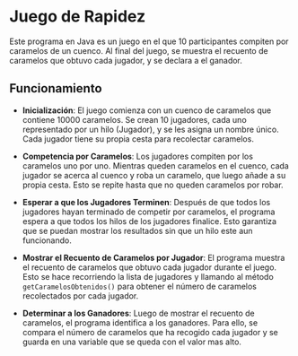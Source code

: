 # Juego de Rapidez

Este programa en Java es un juego en el que 10 participantes compiten por caramelos de un cuenco. Al final del juego, se muestra el recuento de caramelos que obtuvo cada jugador, y se declara a el ganador.

## Funcionamiento

- **Inicialización**: El juego comienza con un cuenco de caramelos que contiene 10000 caramelos. Se crean 10 jugadores, cada uno representado por un hilo (Jugador), y se les asigna un nombre único. Cada jugador tiene su propia cesta para recolectar caramelos.

- **Competencia por Caramelos**: Los jugadores compiten por los caramelos uno por uno. Mientras queden caramelos en el cuenco, cada jugador se acerca al cuenco y roba un caramelo, que luego añade a su propia cesta. Esto se repite hasta que no queden caramelos por robar.

- **Esperar a que los Jugadores Terminen**: Después de que todos los jugadores hayan terminado de competir por caramelos, el programa espera a que todos los hilos de los jugadores finalice. Esto garantiza que se puedan mostrar los resultados sin que un hilo este aun funcionando.

- **Mostrar el Recuento de Caramelos por Jugador**: El programa muestra el recuento de caramelos que obtuvo cada jugador durante el juego. Esto se hace recorriendo la lista de jugadores y llamando al método `getCaramelosObtenidos()` para obtener el número de caramelos recolectados por cada jugador.

- **Determinar a los Ganadores**: Luego de mostrar el recuento de caramelos, el programa identifica a los ganadores. Para ello, se compara el número de caramelos que ha recogido cada jugador y se guarda en una variable que se queda con el valor mas alto.


